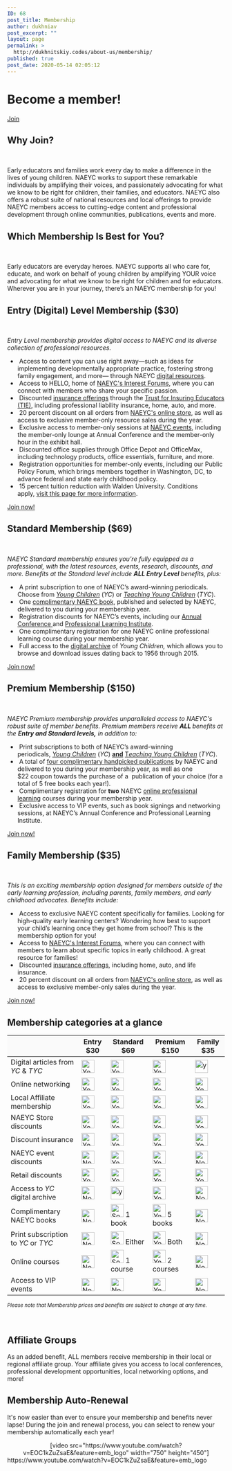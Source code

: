 ```yaml
---
ID: 68
post_title: Membership
author: dukhniav
post_excerpt: ""
layout: page
permalink: >
  http://dukhnitskiy.codes/about-us/membership/
published: true
post_date: 2020-05-14 02:05:12
---
```

<h1>Become a member!</h1>		
			<a href="http://www.naeyc.org/membership/join" role="button">
						Join
					</a>
			<h2>Why Join?</h2>		
		<p> </p><p>Early educators and families work every day to make a difference in the lives of young children. NAEYC works to support these remarkable individuals by amplifying their voices, and passionately advocating for what we know to be right for children, their families, and educators. NAEYC also offers a robust suite of national resources and local offerings to provide NAEYC members access to cutting-edge content and professional development through online communities, publications, events and more.</p>		
			<h2>Which Membership Is Best for You?</h2>		
		<p> </p><p>Early educators are everyday heroes. NAEYC supports all who care for, educate, and work on behalf of young children by amplifying YOUR voice and advocating for what we know to be right for children and for educators. Wherever you are in your journey, there’s an NAEYC membership for you!</p>		
			<h2>Entry (Digital) Level Membership ($30)
</h2>		
		<p> </p><p><em>Entry Level membership provides digital access to NAEYC and its diverse collection of professional resources. </em></p><ul><li> Access to content you can use right away—such as ideas for implementing developmentally appropriate practice, fostering strong family engagement, and more— through NAEYC <a href="https://www.naeyc.org/naeyc.org/resources">digital resources</a>.</li><li> Access to HELLO, home of <a href="http://hello.naeyc.org/">NAEYC's Interest Forums</a>, where you can connect with members who share your specific passion.</li><li> Discounted <a href="https://www.naeyc.org/sites/default/files/globally-shared/downloads/PDFs/get-involved/membership/professional_insurance_tie.pdf">insurance offerings</a> through the <a href="http://www.ftj.com/naeyc">Trust for Insuring Educators (TIE)</a>, including professional liability insurance, home, auto, and more.</li><li> 20 percent discount on all orders from <a href="https://members.naeyc.org/eweb/DynamicPage.aspx?Site=NAEYC&amp;WebKey=7597c85e-1697-4d46-a411-10310887eb7a&amp;pager=12">NAEYC's online store</a>, as well as access to exclusive member-only resource sales during the year.</li><li> Exclusive access to member-only sessions at <a href="https://www.naeyc.org/events/annual">NAEYC events</a>, including the member-only lounge at Annual Conference and the member-only hour in the exhibit hall.</li><li> Discounted office supplies through Office Depot and OfficeMax, including technology products, office essentials, furniture, and more.</li><li> Registration opportunities for member-only events, including our Public Policy Forum, which brings members together in Washington, DC, to advance federal and state early childhood policy.</li><li> 15 percent tuition reduction with Walden University. Conditions apply, <a href="https://partner.waldenu.edu/national-association-for-the-education-of-young-children" target="_blank" rel="noopener noreferrer">visit this page for more information</a>.</li></ul>		
		<a href="https://www.naeyc.org/get-involved/membership/join" data-text="Go!">
				Join now!
		</a>
			<h2>Standard Membership ($69)
</h2>		
		<p> </p><p><em>NAEYC Standard membership ensures you're fully equipped as a professional, with the latest resources, events, research, discounts, and more. Benefits at the Standard level include <strong>ALL Entry Level </strong>benefits, plus:</em></p><ul><li> A print subscription to one of NAEYC’s award-winning periodicals. Choose from <em><a href="https://www.naeyc.org/resources/pubs/yc">Young Children</a></em> (<em>YC</em>) or <em><a href="https://www.naeyc.org/resources/pubs/tyc">Teaching Young Children</a></em> (<em>TYC</em>).</li><li> One <a href="https://www.naeyc.org/get-involved/membership/books">complimentary NAEYC book</a>, published and selected by NAEYC, delivered to you during your membership year.</li><li> Registration discounts for NAEYC’s events, including our <a href="https://www.naeyc.org/events/annual">Annual Conference </a>and <a href="https://www.naeyc.org/events/institute">Professional Learning Institute</a>.</li><li> One complimentary registration for one NAEYC online professional learning course during your membership year.</li><li> Full access to the <a href="https://www.naeyc.org/resources/pubs/yc/archive">digital archive</a> of <em>Young Children, </em>which allows you to browse and download issues dating back to 1956 through 2015.</li></ul>		
		<a href="https://www.naeyc.org/get-involved/membership/join" data-text="Go!">
				Join now!
		</a>
			<h2>Premium Membership ($150)
</h2>		
		<p> </p><p><em>NAEYC Premium membership provides unparalleled access to NAEYC's robust suite of member benefits. Premium members receive <strong>ALL </strong>benefits at the <strong>Entry and Standard levels,</strong> in addition to:</em></p><ul><li> Print subscriptions to both of NAEYC’s award-winning periodicals, <a href="https://www.naeyc.org/resources/pubs/yc"><em>Young Children</em></a> (<em>YC</em>) <u><strong>and</strong></u> <a href="https://www.naeyc.org/resources/pubs/tyc">T<em>eaching Young Children</em></a> (<em>TYC</em>).</li><li> A total of <a href="https://www.naeyc.org/get-involved/membership/books">four complimentary handpicked publications</a> by NAEYC and delivered to you during your membership year, as well as one $22 coupon towards the purchase of a  publication of your choice (for a total of 5 free books each year!).</li><li> Complimentary registration for <strong>two</strong> NAEYC <a href="https://www.naeyc.org/resources/pd/online-learning">online professional learning</a> courses during your membership year.</li><li> Exclusive access to VIP events, such as book signings and networking sessions, at NAEYC’s Annual Conference and Professional Learning Institute.</li></ul>		
		<a href="#" data-text="Go!">
				Join now!
		</a>
			<h2>Family Membership ($35)
</h2>		
		<p> </p><p><em>This is an exciting membership option designed for members outside of the early learning profession, including parents, family members, and early childhood advocates. Benefits include:</em></p><ul><li> Access to exclusive NAEYC content specifically for families. Looking for high-quality early learning centers? Wondering how best to support your child’s learning once they get home from school? This is the membership option for you!</li><li> Access to <a href="http://hello.naeyc.org/">NAEYC's Interest Forums</a>, where you can connect with members to learn about specific topics in early childhood. A great resource for families!</li><li> Discounted <a href="http://www.ftj.com/naeyc">insurance offerings</a>, including home, auto, and life insurance.</li><li> 20 percent discount on all orders from <a href="https://members.naeyc.org/eweb/DynamicPage.aspx?Site=NAEYC&amp;WebKey=7597c85e-1697-4d46-a411-10310887eb7a&amp;pager=12">NAEYC's online store</a>, as well as access to exclusive member-only sales during the year.</li></ul>		
		<a href="https://www.naeyc.org/get-involved/membership/join" data-text="Go!">
				Join now!
		</a>
			<h2>Membership categories at a glance
</h2>		
		    <table style="width: 100%;" cellspacing="5" cellpadding="5">
        <thead>
            <tr>
                <th style="background-color: #fafafa;"></th>
                <th style="background-color: #fafafa;">Entry $30</th>
                <th style="background-color: #fafafa;">Standard $69</th>
                <th style="background-color: #fafafa;">Premium $150</th>
                <th style="background-color: #fafafa;">Family $35</th>
            </tr>
        </thead>
        <tbody>
            <tr>
                <td>Digital articles from <em>YC</em> &amp; <em>TYC</em></td>
                <td>
                    <img
                            src="https://www.naeyc.org/sites/default/files/globally-shared/Images/get-involved/membership/all.png"
                            alt="Yes" width="30" height="30" />
                </td>
                <td>
                    <img
                            src="https://www.naeyc.org/sites/default/files/globally-shared/Images/get-involved/membership/all.png"
                            alt="Yes" width="30" height="30" />
                </td>
                <td>
                    <img
                            src="https://www.naeyc.org/sites/default/files/globally-shared/Images/get-involved/membership/all.png"
                            alt="Yes" width="30" height="30" />
                </td>
                <td>
                    <img
                            src="https://www.naeyc.org/sites/default/files/globally-shared/Images/get-involved/membership/all.png"
                            alt="yes" width="30" height="30" />
                </td>
            </tr>
            <tr>
                <td>Online networking</td>
                <td>
                    <img
                            src="https://www.naeyc.org/sites/default/files/globally-shared/Images/get-involved/membership/all.png"
                            alt="Yes" width="30" height="30" />
                </td>
                <td>
                    <img
                            src="https://www.naeyc.org/sites/default/files/globally-shared/Images/get-involved/membership/all.png"
                            alt="Yes" width="30" height="30" />
                </td>
                <td>
                    <img
                            src="https://www.naeyc.org/sites/default/files/globally-shared/Images/get-involved/membership/all.png"
                            alt="Yes" width="30" height="30" />
                </td>
                <td>
                    <img
                            src="https://www.naeyc.org/sites/default/files/globally-shared/Images/get-involved/membership/all.png"
                            alt="Yes" width="30" height="30" />
                </td>
            </tr>
            <tr>
                <td>Local Affiliate membership</td>
                <td>
                    <img
                            src="https://www.naeyc.org/sites/default/files/globally-shared/Images/get-involved/membership/all.png"
                            alt="Yes" width="30" height="30" />
                </td>
                <td>
                    <img
                            src="https://www.naeyc.org/sites/default/files/globally-shared/Images/get-involved/membership/all.png"
                            alt="Yes" width="30" height="30" />
                </td>
                <td>
                    <img
                            src="https://www.naeyc.org/sites/default/files/globally-shared/Images/get-involved/membership/all.png"
                            alt="Yes" width="30" height="30" />
                </td>
                <td>
                    <img
                            src="https://www.naeyc.org/sites/default/files/globally-shared/Images/get-involved/membership/all.png"
                            alt="Yes" width="30" height="30" />
                </td>
            </tr>
            <tr>
                <td>NAEYC Store discounts</td>
                <td>
                    <img
                            src="https://www.naeyc.org/sites/default/files/globally-shared/Images/get-involved/membership/all.png"
                            alt="Yes" width="30" height="30" />
                </td>
                <td>
                    <img
                            src="https://www.naeyc.org/sites/default/files/globally-shared/Images/get-involved/membership/all.png"
                            alt="Yes" width="30" height="30" />
                </td>
                <td>
                    <img
                            src="https://www.naeyc.org/sites/default/files/globally-shared/Images/get-involved/membership/all.png"
                            alt="Yes" width="30" height="30" />
                </td>
                <td>
                    <img
                            src="https://www.naeyc.org/sites/default/files/globally-shared/Images/get-involved/membership/all.png"
                            alt="Yes" width="30" height="30" />
                </td>
            </tr>
            <tr>
                <td>Discount insurance</td>
                <td>
                    <img
                            src="https://www.naeyc.org/sites/default/files/globally-shared/Images/get-involved/membership/all.png"
                            alt="Yes" width="30" height="30" />
                </td>
                <td>
                    <img
                            src="https://www.naeyc.org/sites/default/files/globally-shared/Images/get-involved/membership/all.png"
                            alt="Yes" width="30" height="30" />
                </td>
                <td>
                    <img
                            src="https://www.naeyc.org/sites/default/files/globally-shared/Images/get-involved/membership/all.png"
                            alt="Yes" width="30" height="30" />
                </td>
                <td>
                    <img
                            src="https://www.naeyc.org/sites/default/files/globally-shared/Images/get-involved/membership/all.png"
                            alt="Yes" width="30" height="30" />
                </td>
            </tr>
            <tr>
                <td>NAEYC event discounts</td>
                <td>
                    <img
                            src="https://www.naeyc.org/sites/default/files/globally-shared/Images/get-involved/membership/none.png"
                            alt="No" width="30" height="30" />
                </td>
                <td>
                    <img
                            src="https://www.naeyc.org/sites/default/files/globally-shared/Images/get-involved/membership/all.png"
                            alt="Yes" width="30" height="30" />
                </td>
                <td>
                    <img
                            src="https://www.naeyc.org/sites/default/files/globally-shared/Images/get-involved/membership/all.png"
                            alt="Yes" width="30" height="30" />
                </td>
                <td>
                    <img
                            src="https://www.naeyc.org/sites/default/files/globally-shared/Images/get-involved/membership/none.png"
                            alt="No" width="30" height="30" />
                </td>
            </tr>
            <tr>
                <td>Retail discounts</td>
                <td>
                    <img
                            src="https://www.naeyc.org/sites/default/files/globally-shared/Images/get-involved/membership/all.png"
                            alt="Yes" width="30" height="30" />
                </td>
                <td>
                    <img
                            src="https://www.naeyc.org/sites/default/files/globally-shared/Images/get-involved/membership/all.png"
                            alt="Yes" width="30" height="30" />
                </td>
                <td>
                    <img
                            src="https://www.naeyc.org/sites/default/files/globally-shared/Images/get-involved/membership/all.png"
                            alt="Yes" width="30" height="30" />
                </td>
                <td>
                    <img
                            src="https://www.naeyc.org/sites/default/files/globally-shared/Images/get-involved/membership/all.png"
                            alt="Yes" width="30" height="30" />
                </td>
            </tr>
            <tr>
                <td>Access to <em>YC</em> digital archive</td>
                <td>
                    <img
                            src="https://www.naeyc.org/sites/default/files/globally-shared/Images/get-involved/membership/none.png"
                            alt="No" width="30" height="30" />
                </td>
                <td>
                    <img
                            src="https://www.naeyc.org/sites/default/files/globally-shared/Images/get-involved/membership/all.png"
                            alt="yes" width="30" height="30" />
                </td>
                <td>
                    <img
                            src="https://www.naeyc.org/sites/default/files/globally-shared/Images/get-involved/membership/all.png"
                            alt="Yes" width="30" height="30" />
                </td>
                <td>
                    <img
                            src="https://www.naeyc.org/sites/default/files/globally-shared/Images/get-involved/membership/none.png"
                            alt="No" width="30" height="30" />
                </td>
            </tr>
            <tr>
                <td>Complimentary NAEYC books</td>
                <td>
                    <img
                            src="https://www.naeyc.org/sites/default/files/globally-shared/Images/get-involved/membership/none.png"
                            alt="No" width="30" height="30" />
                </td>
                <td>
                        <img
                                src="https://www.naeyc.org/sites/default/files/globally-shared/Images/get-involved/membership/some.png"
                                alt="Some" width="30" height="30" />
                        1 book
                </td>
                <td>
                        <img
                                src="https://www.naeyc.org/sites/default/files/globally-shared/Images/get-involved/membership/all.png"
                                alt="Yes" width="30" height="30" />
                        5 books
                </td>
                <td>
                    <img
                            src="https://www.naeyc.org/sites/default/files/globally-shared/Images/get-involved/membership/none.png"
                            alt="No" width="30" height="30" />
                </td>
            </tr>
            <tr>
                <td>Print subscription to <em>YC</em> or <em>TYC</em></td>
                <td>
                    <img
                            src="https://www.naeyc.org/sites/default/files/globally-shared/Images/get-involved/membership/none.png"
                            alt="No" width="30" height="30" />
                </td>
                <td>
                        <img
                                src="https://www.naeyc.org/sites/default/files/globally-shared/Images/get-involved/membership/some.png"
                                alt="Some" width="30" height="30" />
                        Either
                </td>
                <td>
                        <img
                                src="https://www.naeyc.org/sites/default/files/globally-shared/Images/get-involved/membership/all.png"
                                alt="Yes" width="30" height="30" />
                        Both
                </td>
                <td>
                    <img
                            src="https://www.naeyc.org/sites/default/files/globally-shared/Images/get-involved/membership/none.png"
                            alt="No" width="30" height="30" />
                </td>
            </tr>
            <tr>
                <td>Online courses</td>
                <td>
                    <img
                            src="https://www.naeyc.org/sites/default/files/globally-shared/Images/get-involved/membership/none.png"
                            alt="No" width="30" height="30" />
                </td>
                <td>
                        <img
                                src="https://www.naeyc.org/sites/default/files/globally-shared/Images/get-involved/membership/some.png"
                                alt="Some" width="30" height="30" />
                        1 course
                </td>
                <td>
                        <img
                                src="https://www.naeyc.org/sites/default/files/globally-shared/Images/get-involved/membership/all.png"
                                alt="Yes" width="30" height="30" />
                        2 courses
                </td>
                <td>
                    <img
                            src="https://www.naeyc.org/sites/default/files/globally-shared/Images/get-involved/membership/none.png"
                            alt="No" width="30" height="30" />
                </td>
            </tr>
            <tr>
                <td>Access to VIP events</td>
                <td>
                    <img
                            src="https://www.naeyc.org/sites/default/files/globally-shared/Images/get-involved/membership/none.png"
                            alt="No" width="30" height="30" />
                </td>
                <td>
                    <img
                            src="https://www.naeyc.org/sites/default/files/globally-shared/Images/get-involved/membership/none.png"
                            alt="No" width="30" height="30" />
                </td>
                <td>
                    <img
                            src="https://www.naeyc.org/sites/default/files/globally-shared/Images/get-involved/membership/all.png"
                            alt="Yes" width="30" height="30" />
                </td>
                <td>
                    <img
                            src="https://www.naeyc.org/sites/default/files/globally-shared/Images/get-involved/membership/none.png"
                            alt="No" width="30" height="30" />
                </td>
            </tr>
        </tbody>
    </table><p><sub><em>Please note that Membership prices and benefits are subject to change at any time.</em></sub></p> 		
			<h2>Affiliate Groups
</h2>		
		<p>As an added benefit, ALL members receive membership in their local or regional affiliate group. Your affiliate gives you access to local conferences, professional development opportunities, local networking options, and more! </p>		
			<h2>Membership Auto-Renewal
</h2>		
		<p>It's now easier than ever to ensure your membership and benefits never lapse! During the join and renewal process, you can select to renew your membership automatically each year! </p><center>[video src="https://www.youtube.com/watch?v=EOC1kZuZsaE&feature=emb_logo" width="750" height="450"]</center>https://www.youtube.com/watch?v=EOC1kZuZsaE&#038;feature=emb_logo